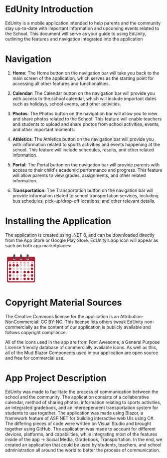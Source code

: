 # EdUnity Introduction


EdUnity is  a mobile application intended to help parents and the community stay up-to-date with important information and upcoming events related to the School. This document will serve as your guide to using EdUnity, outlining the features and navigation integrated into the application

# Navigation

1. **Home**: The Home button on the navigation bar will take you back to the main screen of the application, which serves as the starting point for accessing all other features and functionalities.

2. **Calendar**: The Calendar button on the navigation bar will provide you with access to the school calendar, which will include important dates such as holidays, school events, and other activities.

3. **Photos**: The Photos button on the navigation bar will allow you to view and share photos related to the School. This feature will enable teachers and students to upload and share photos from school activities, events, and other important moments.

4. **Athletics**: The Athletics button on the navigation bar will provide you with information related to sports activities and events happening at the school. This feature will include schedules, results, and other related information.

5. **Portal**: The Portal button on the navigation bar will provide parents with access to their child's academic performance and progress. This feature will allow parents to view grades, assignments, and other related information.

6. **Transportation**: The Transportation button on the navigation bar will provide information related to school transportation services, including bus schedules, pick-up/drop-off locations, and other relevant details.


# Installing the Application

The application is created using .NET 6, and can be downloaded directly from the App Store or Google Play Store. EdUnity’s app icon will appear as such on both app marketplaces:

<img src="wwwroot/img/edunity-transparent.png" alt="EdUnity" style="width:20%"/>

# Copyright Material Sources

The Creative Commons license for the application is an Attribution-NonCommercial: CC BY-NC. This license lets others tweak EdUnity non-commercially as the content of our application is publicly available and follows copyright compliance.

All of the icons used in the app are from Font Awesome, a General Purpose License friendly database of commercially available icons. As well as this, all of the Mud Blazor Components used in our application are open source and free for commercial use.

# App Project Description
EdUnity was made to facilitate the process of communication between the school and the community. The application consists of a collaborative calendar, method of sharing photos, information relating to sports activities, an integrated gradebook, and an interdependent transportation system for students to use together. The application was made using Blazor,  a framework feature of ASP.NET for building interactive web UIs using C#. The differing pieces of code were written on Visual Studio and brought together using GitHub. The application was made to account for different devices, platforms, and capabilities, while integrating most of the features inside of the app → Social Media, Gradebook, Transportation. In the end, we created an application that could be used by students, teachers, and school administration all around the world to better the process of communication. 
